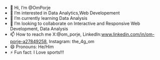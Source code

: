 - 👋 Hi, I’m @OmPorje
- 👀 I’m interested in Data Analytics,Web Developement
- 🌱 I’m currently learning Data Analysis
- 💞️ I’m looking to collaborate on Interactive and Responsive Web Development, Data Analysis 
- 📫 How to reach me X:@om_porje, LinkedIn:www.linkedin.com/in/om-porje-a27849258, Instagram: the_4g_om
- 😄 Pronouns: He/Him
- ⚡ Fun fact: I Love sports!!!

<!---
OmPorje/OmPorje is a ✨ special ✨ repository because its `README.md` (this file) appears on your GitHub profile.
You can click the Preview link to take a look at your changes.
--->
